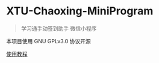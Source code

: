 # XTU-Chaoxing-MiniProgram
 
> 学习通手动签到助手 微信小程序

本项目使用 GNU GPLv3.0 协议开源

[使用教程](./docs/README_CN.md)
